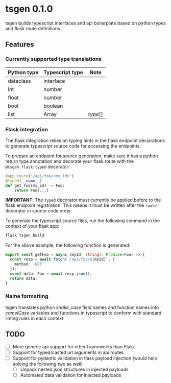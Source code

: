 # tsgen 0.1.0

tsgen builds typescript interfaces and api boilerplate based on python types and flask route definitions

## Features
### Currently supported type translations

| Python type   | Typescript type | Note   |
| ------------- | --------------- | ------ |
| dataclass     | interface       |        |
| int           | number          |        |
| float         | number          |        |
| bool          | boolean         |        |
| list          | Array           |*type*[]|

### Flask integration

The flask integration relies on typing hints in the flask endpoint declarations to generate typescript source code for accessing the endpoints.

To prepare an endpoint for source generation, make sure it has a python return type annotation and decorate your flask route with the `@tsgen.flask.typed` decorator:

```python
@app.route("/api/foo/<my_id>")
@typed(__name__)
def get_foo(my_id) -> Foo:
    return Foo(...)
```
__IMPORTANT__: The `typed` decorator must currently be applied before to the flask endpoint registration. This means it must be written after the `route` decorator in source code order.

To generate the typescript source files, run the following command in the context of your flask app:

```bash
flask tsgen build
```

For the above example, the following function is generated:
```typescript
export const getFoo = async (myId: string): Promise<Foo> => {
  const resp = await fetch(`/api/foo/${myId}`, {
    method: 'GET'
  });
  const data: Foo = await resp.json();
  return data;
}
```

### Name formatting
tsgen translates python *snake_case* field names and function names into *camelCase* variables and functions in typescript to conform with standard linting rules in each context.


## TODO
-[ ] More generic api support for other frameworks than Flask
-[ ] Support for typed/casted url arguments in api routes
-[ ] Support for pydantic validation in flask payload injection (would help solving the following two as well)
    -[ ] Unpack nested json structures in injected payloads
    -[ ] Automated data validation for injected payloads
